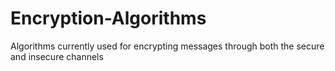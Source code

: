 # Encryption-Algorithms
 Algorithms currently used for encrypting messages through both the secure and insecure channels

